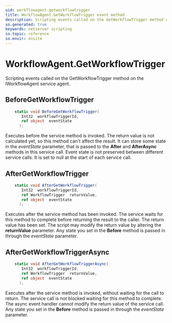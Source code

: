 ```yaml
---
uid: workflowagent-getworkflowtrigger
title: WorkflowAgent.GetWorkflowTrigger event method
description: Scripting events called on the GetWorkflowTrigger method on the WorkflowAgent service agent.
so.generated: true
keywords: netserver scripting
so.topic: reference
so.envir: onsite
---
```

# WorkflowAgent.GetWorkflowTrigger

Scripting events called on the <see cref='M:IWorkflowAgent.GetWorkflowTrigger'>GetWorkflowTrigger</see> method on the <see cref='IWorkflowAgent'>IWorkflowAgent</see>  service agent.

## BeforeGetWorkflowTrigger
```cs
    static void BeforeGetWorkflowTrigger(
       Int32  workflowTriggerId,
       ref object  eventState
      );
```
Executes before the service method is invoked.
The return value is not calculated yet, so this method can't affect the result.
It can store some state in the *eventState* parameter, that is passed to the **After** and **AfterAsync** methods in this service call.
Event state is not preserved between different service calls. It is set to null at the start of each service call.
## AfterGetWorkflowTrigger
```cs
    static void AfterGetWorkflowTrigger(
       Int32  workflowTriggerId,
       ref WorkflowTrigger  returnValue,
       ref object  eventState
      );
```
Executes after the service method has been invoked. The service waits for this method to complete before returning the result to the caller.
The return value has been set. The script may modify the return value by altering the **returnValue** parameter.
Any state you set in the **Before** method is passed in through the *eventState* parameter.
## AfterGetWorkflowTriggerAsync
```cs
    static void AfterGetWorkflowTriggerAsync(
       Int32  workflowTriggerId,
       ref WorkflowTrigger  returnValue,
       ref object  eventState
      );
```
Executes after the service method is invoked, without waiting for the call to return.
The service call is not blocked waiting for this method to complete.
The async event handler cannot modify the return value of the service call.
Any state you set in the **Before** method is passed in through the *eventState* parameter.


